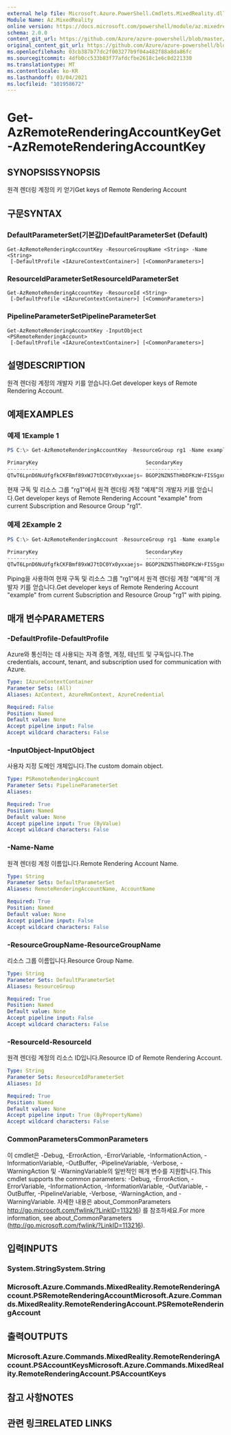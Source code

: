 ```yaml
---
external help file: Microsoft.Azure.PowerShell.Cmdlets.MixedReality.dll-Help.xml
Module Name: Az.MixedReality
online version: https://docs.microsoft.com/powershell/module/az.mixedreality/get-azremoterenderingaccountkey
schema: 2.0.0
content_git_url: https://github.com/Azure/azure-powershell/blob/master/src/MixedReality/MixedReality/help/Get-AzRemoteRenderingAccountKey.md
original_content_git_url: https://github.com/Azure/azure-powershell/blob/master/src/MixedReality/MixedReality/help/Get-AzRemoteRenderingAccountKey.md
ms.openlocfilehash: 03cb387b77dc2f003277b9f04a482f88a8da86fc
ms.sourcegitcommit: 4dfb0cc533b83f77afdcfbe2618c1e6c8d221330
ms.translationtype: MT
ms.contentlocale: ko-KR
ms.lasthandoff: 03/04/2021
ms.locfileid: "101958672"
---
```

# <span data-ttu-id="18b58-101">Get-AzRemoteRenderingAccountKey</span><span class="sxs-lookup"><span data-stu-id="18b58-101">Get-AzRemoteRenderingAccountKey</span></span>

## <span data-ttu-id="18b58-102">SYNOPSIS</span><span class="sxs-lookup"><span data-stu-id="18b58-102">SYNOPSIS</span></span>
<span data-ttu-id="18b58-103">원격 렌더링 계정의 키 얻기</span><span class="sxs-lookup"><span data-stu-id="18b58-103">Get keys of Remote Rendering Account</span></span>

## <span data-ttu-id="18b58-104">구문</span><span class="sxs-lookup"><span data-stu-id="18b58-104">SYNTAX</span></span>

### <span data-ttu-id="18b58-105">DefaultParameterSet(기본값)</span><span class="sxs-lookup"><span data-stu-id="18b58-105">DefaultParameterSet (Default)</span></span>
```
Get-AzRemoteRenderingAccountKey -ResourceGroupName <String> -Name <String>
 [-DefaultProfile <IAzureContextContainer>] [<CommonParameters>]
```

### <span data-ttu-id="18b58-106">ResourceIdParameterSet</span><span class="sxs-lookup"><span data-stu-id="18b58-106">ResourceIdParameterSet</span></span>
```
Get-AzRemoteRenderingAccountKey -ResourceId <String>
 [-DefaultProfile <IAzureContextContainer>] [<CommonParameters>]
```

### <span data-ttu-id="18b58-107">PipelineParameterSet</span><span class="sxs-lookup"><span data-stu-id="18b58-107">PipelineParameterSet</span></span>
```
Get-AzRemoteRenderingAccountKey -InputObject <PSRemoteRenderingAccount>
 [-DefaultProfile <IAzureContextContainer>] [<CommonParameters>]
```

## <span data-ttu-id="18b58-108">설명</span><span class="sxs-lookup"><span data-stu-id="18b58-108">DESCRIPTION</span></span>
<span data-ttu-id="18b58-109">원격 렌더링 계정의 개발자 키를 얻습니다.</span><span class="sxs-lookup"><span data-stu-id="18b58-109">Get developer keys of Remote Rendering Account.</span></span>

## <span data-ttu-id="18b58-110">예제</span><span class="sxs-lookup"><span data-stu-id="18b58-110">EXAMPLES</span></span>

### <span data-ttu-id="18b58-111">예제 1</span><span class="sxs-lookup"><span data-stu-id="18b58-111">Example 1</span></span>
```powershell
PS C:\> Get-AzRemoteRenderingAccountKey -ResourceGroup rg1 -Name example

PrimaryKey                                   SecondaryKey
----------                                   ------------
QTwT6LpnD6NuUfgfkCKFBmf89xWJ7tDC0Yx0yxxaejs= BGOP2NZN5ThHbDFKzW+FISSgxnnBqCPKpTsixAxkvXk=
```

<span data-ttu-id="18b58-112">현재 구독 및 리소스 그룹 "rg1"에서 원격 렌더링 계정 "예제"의 개발자 키를 얻습니다.</span><span class="sxs-lookup"><span data-stu-id="18b58-112">Get developer keys of Remote Rendering Account "example" from current Subscription and Resource Group "rg1".</span></span>

### <span data-ttu-id="18b58-113">예제 2</span><span class="sxs-lookup"><span data-stu-id="18b58-113">Example 2</span></span>
```powershell
PS C:\> Get-AzRemoteRenderingAccount -ResourceGroup rg1 -Name example | Get-AzRemoteRenderingAccountKey 

PrimaryKey                                   SecondaryKey
----------                                   ------------
QTwT6LpnD6NuUfgfkCKFBmf89xWJ7tDC0Yx0yxxaejs= BGOP2NZN5ThHbDFKzW+FISSgxnnBqCPKpTsixAxkvXk=
```

<span data-ttu-id="18b58-114">Piping을 사용하여 현재 구독 및 리소스 그룹 "rg1"에서 원격 렌더링 계정 "예제"의 개발자 키를 얻습니다.</span><span class="sxs-lookup"><span data-stu-id="18b58-114">Get developer keys of Remote Rendering Account "example" from current Subscription and Resource Group "rg1" with piping.</span></span>

## <span data-ttu-id="18b58-115">매개 변수</span><span class="sxs-lookup"><span data-stu-id="18b58-115">PARAMETERS</span></span>

### <span data-ttu-id="18b58-116">-DefaultProfile</span><span class="sxs-lookup"><span data-stu-id="18b58-116">-DefaultProfile</span></span>
<span data-ttu-id="18b58-117">Azure와 통신하는 데 사용되는 자격 증명, 계정, 테넌트 및 구독입니다.</span><span class="sxs-lookup"><span data-stu-id="18b58-117">The credentials, account, tenant, and subscription used for communication with Azure.</span></span>

```yaml
Type: IAzureContextContainer
Parameter Sets: (All)
Aliases: AzContext, AzureRmContext, AzureCredential

Required: False
Position: Named
Default value: None
Accept pipeline input: False
Accept wildcard characters: False
```

### <span data-ttu-id="18b58-118">-InputObject</span><span class="sxs-lookup"><span data-stu-id="18b58-118">-InputObject</span></span>
<span data-ttu-id="18b58-119">사용자 지정 도메인 개체입니다.</span><span class="sxs-lookup"><span data-stu-id="18b58-119">The custom domain object.</span></span>

```yaml
Type: PSRemoteRenderingAccount
Parameter Sets: PipelineParameterSet
Aliases:

Required: True
Position: Named
Default value: None
Accept pipeline input: True (ByValue)
Accept wildcard characters: False
```

### <span data-ttu-id="18b58-120">-Name</span><span class="sxs-lookup"><span data-stu-id="18b58-120">-Name</span></span>
<span data-ttu-id="18b58-121">원격 렌더링 계정 이름입니다.</span><span class="sxs-lookup"><span data-stu-id="18b58-121">Remote Rendering Account Name.</span></span>

```yaml
Type: String
Parameter Sets: DefaultParameterSet
Aliases: RemoteRenderingAccountName, AccountName

Required: True
Position: Named
Default value: None
Accept pipeline input: False
Accept wildcard characters: False
```

### <span data-ttu-id="18b58-122">-ResourceGroupName</span><span class="sxs-lookup"><span data-stu-id="18b58-122">-ResourceGroupName</span></span>
<span data-ttu-id="18b58-123">리소스 그룹 이름입니다.</span><span class="sxs-lookup"><span data-stu-id="18b58-123">Resource Group Name.</span></span>

```yaml
Type: String
Parameter Sets: DefaultParameterSet
Aliases: ResourceGroup

Required: True
Position: Named
Default value: None
Accept pipeline input: False
Accept wildcard characters: False
```

### <span data-ttu-id="18b58-124">-ResourceId</span><span class="sxs-lookup"><span data-stu-id="18b58-124">-ResourceId</span></span>
<span data-ttu-id="18b58-125">원격 렌더링 계정의 리소스 ID입니다.</span><span class="sxs-lookup"><span data-stu-id="18b58-125">Resource ID of Remote Rendering Account.</span></span>

```yaml
Type: String
Parameter Sets: ResourceIdParameterSet
Aliases: Id

Required: True
Position: Named
Default value: None
Accept pipeline input: True (ByPropertyName)
Accept wildcard characters: False
```

### <span data-ttu-id="18b58-126">CommonParameters</span><span class="sxs-lookup"><span data-stu-id="18b58-126">CommonParameters</span></span>
<span data-ttu-id="18b58-127">이 cmdlet은 -Debug, -ErrorAction, -ErrorVariable, -InformationAction, -InformationVariable, -OutBuffer, -PipelineVariable, -Verbose, -WarningAction 및 -WarningVariable의 일반적인 매개 변수를 지원합니다.</span><span class="sxs-lookup"><span data-stu-id="18b58-127">This cmdlet supports the common parameters: -Debug, -ErrorAction, -ErrorVariable, -InformationAction, -InformationVariable, -OutVariable, -OutBuffer, -PipelineVariable, -Verbose, -WarningAction, and -WarningVariable.</span></span>
<span data-ttu-id="18b58-128">자세한 내용은 about_CommonParameters http://go.microsoft.com/fwlink/?LinkID=113216) 를 참조하세요.</span><span class="sxs-lookup"><span data-stu-id="18b58-128">For more information, see about_CommonParameters (http://go.microsoft.com/fwlink/?LinkID=113216).</span></span>

## <span data-ttu-id="18b58-129">입력</span><span class="sxs-lookup"><span data-stu-id="18b58-129">INPUTS</span></span>

### <span data-ttu-id="18b58-130">System.String</span><span class="sxs-lookup"><span data-stu-id="18b58-130">System.String</span></span>

### <span data-ttu-id="18b58-131">Microsoft.Azure.Commands.MixedReality.RemoteRenderingAccount.PSRemoteRenderingAccount</span><span class="sxs-lookup"><span data-stu-id="18b58-131">Microsoft.Azure.Commands.MixedReality.RemoteRenderingAccount.PSRemoteRenderingAccount</span></span>

## <span data-ttu-id="18b58-132">출력</span><span class="sxs-lookup"><span data-stu-id="18b58-132">OUTPUTS</span></span>

### <span data-ttu-id="18b58-133">Microsoft.Azure.Commands.MixedReality.RemoteRenderingAccount.PSAccountKeys</span><span class="sxs-lookup"><span data-stu-id="18b58-133">Microsoft.Azure.Commands.MixedReality.RemoteRenderingAccount.PSAccountKeys</span></span>

## <span data-ttu-id="18b58-134">참고 사항</span><span class="sxs-lookup"><span data-stu-id="18b58-134">NOTES</span></span>

## <span data-ttu-id="18b58-135">관련 링크</span><span class="sxs-lookup"><span data-stu-id="18b58-135">RELATED LINKS</span></span>
